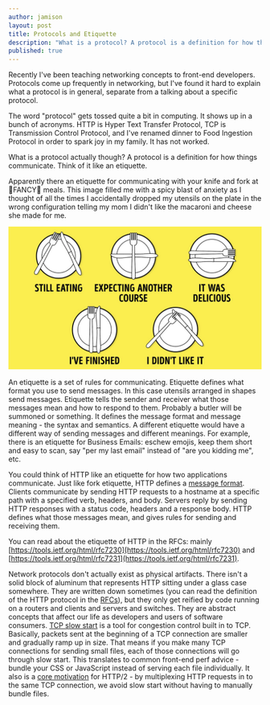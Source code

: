 ```yaml
---
author: jamison
layout: post
title: Protocols and Etiquette
description: "What is a protocol? A protocol is a definition for how things communicate. Think of it like an etiquette."
published: true
---
```

Recently I've been teaching networking concepts to front-end developers. Protocols come up frequently in networking, but I've found it hard to explain what a protocol is in general, separate from a talking about a specific protocol.

The word "protocol" gets tossed quite a bit in computing. It shows up in a bunch of acronyms. HTTP is Hyper Text Transfer Protocol, TCP is Transmission Control Protocol, and I've renamed dinner to Food Ingestion Protocol in order to spark joy in my family. It has not worked.

What is a protocol actually though? A protocol is a definition for how things communicate. Think of it like an etiquette.

Apparently there an etiquette for communicating with your knife and fork at 🎩FANCY👸 meals. This image filled me with a spicy blast of anxiety as I thought of all the times I accidentally dropped my utensils on the plate in the wrong configuration telling my mom I didn't like the macaroni and cheese she made for me.

![Etiquette rules for how you place your utensils on a page.](/images/etiquette.png)

An etiquette is a set of rules for communicating. Etiquette defines what format you use to send messages. In this case utensils arranged in shapes send messages. Etiquette tells the sender and receiver what those messages mean and how to respond to them. Probably a butler will be summoned or something. It defines the message format and message meaning - the syntax and semantics. A different etiquette would have a different way of sending messages and different meanings. For example, there is an etiquette for Business Emails: eschew emojis, keep them short and easy to scan, say "per my last email" instead of "are you kidding me", etc.

You could think of HTTP like an etiquette for how two applications communicate. Just like fork etiquette, HTTP defines a [message format](https://tools.ietf.org/html/rfc7230#section-3). Clients communicate by sending HTTP requests to a hostname at a specific path with a specified verb, headers, and body. Servers reply by sending HTTP responses with a status code, headers and a response body. HTTP defines what those messages mean, and gives rules for sending and receiving them.

You can read about the etiquette of HTTP in the RFCs: mainly [https://tools.ietf.org/html/rfc7230](https://tools.ietf.org/html/rfc7230) and [https://tools.ietf.org/html/rfc7231](https://tools.ietf.org/html/rfc7231).

Network protocols don't actually exist as physical artifacts. There isn't a solid block of aluminum that represents HTTP sitting under a glass case somewhere. They are written down sometimes (you can read the definition of the HTTP protocol in the [RFCs](https://tools.ietf.org/html/rfc7230)), but they only get reified by code running on a routers and clients and servers and switches. They are abstract concepts that affect our life as developers and users of software consumers. [TCP slow start](https://varvy.com/pagespeed/slow-start.html) is a tool for congestion control built in to TCP. Basically, packets sent at the beginning of a TCP connection are smaller and gradually ramp up in size. That means if you make many TCP connections for sending small files, each of those connections will go through slow start. This translates to common front-end perf advice - bundle your CSS or JavaScript instead of serving each file individually. It also is a [core motivation](https://http2.github.io/faq/#why-revise-http) for HTTP/2 - by multiplexing HTTP requests in to the same TCP connection, we avoid slow start without having to manually bundle files.
